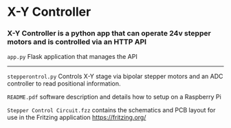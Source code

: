 # X-Y Controller

### X-Y Controller is a python app that can operate 24v stepper motors and is controlled via an HTTP API


`app.py`			    Flask application that manages the API 

----------------------------------------------------

`stepperontrol.py`		Controls X-Y stage via bipolar stepper motors and an ADC controller to read positional information. 

`README.pdf`		software description and details how to setup on a Raspberry Pi

`Stepper Control Circuit.fzz`     contains the schematics and PCB layout for use in the Fritzing application https://fritzing.org/

